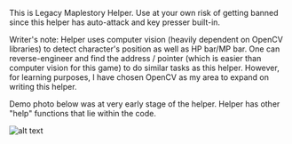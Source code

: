 This is Legacy Maplestory Helper. Use at your own risk of getting banned since this helper has auto-attack and key presser built-in.

Writer's note: Helper uses computer vision (heavily dependent on OpenCV libraries) to detect character's position as well as HP bar/MP bar. One can reverse-engineer and find the address / pointer (which is easier than computer vision for this game) to do similar tasks as this helper. However, for learning purposes, I have chosen OpenCV as my area to expand on writing this helper.

Demo photo below was at very early stage of the helper. Helper has other "help" functions that lie within the code.

![alt text](https://github.com/skylert7/Legacy_MapleStory_Helper/blob/master/HelperPhoto.JPG)

